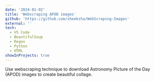 ```yaml
---
date: '2024-01-02'
title: 'Webscraping APOD images'
github: 'https://github.com/sheeksha/WebScraping-Images'
external: ''
tech:
  - VS Code
  - BeautifulSoup
  - Regex
  - Python
  - HTML
showInProjects: true
---
```


Use webscraping technique to download Astronomy Picture of the Day (APOD) images to create beautiful collage.
